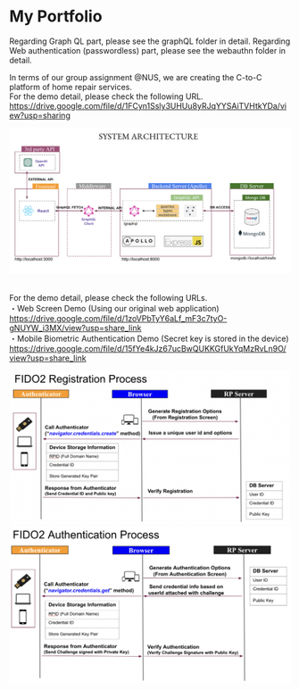 # My Portfolio

Regarding Graph QL part, please see the graphQL folder in detail.
Regarding Web authentication (passwordless) part, please see the webauthn folder in detail.

In terms of our group assignment @NUS, we are creating the C-to-C platform of home repair services.<br>
For the demo detail, please check the following URL.<br>
https://drive.google.com/file/d/1FCyn1Ssly3UHUu8yRJqYYSAiTVHtkYDa/view?usp=sharing

![Hirefix Web App Basic Software Architecture](Docs/hirefix_demo_basic_system_architecture.png) <br><br>

For the demo detail, please check the following URLs.<br>
・Web Screen Demo (Using our original web application) <br>
https://drive.google.com/file/d/1zoVPbTyY6aLf_mF3c7tyO-gNUYW_i3MX/view?usp=share_link <br>
・Mobile Biometric Authentication Demo (Secret key is stored in the device) <br>
https://drive.google.com/file/d/15fYe4kJz67ucBwQUKKGfUkYqMzRvLn9O/view?usp=share_link <br>
 
![FIDO2 Registration](Docs/FIDO2_registration_process.png) <br>
![FIDO2 Authentication](Docs/FIDO2_authentication_process.png) <br><br>




